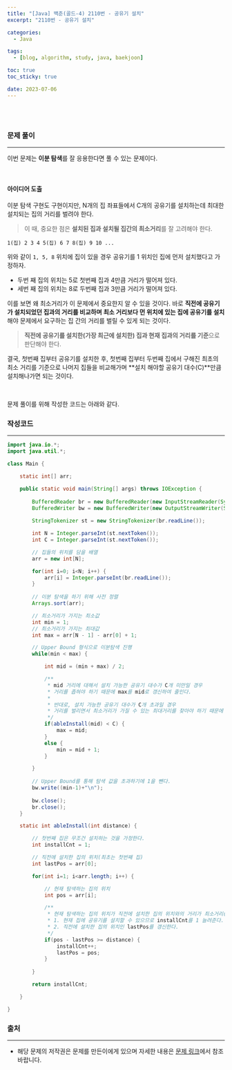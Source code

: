 ```yaml
---
title: "[Java] 백준(골드-4) 2110번 - 공유기 설치"
excerpt: "2110번 - 공유기 설치"

categories:
  - Java

tags:
  - [blog, algorithm, study, java, baekjoon]

toc: true
toc_sticky: true

date: 2023-07-06
---
```


<br><br>

### 문제 풀이

---

이번 문제는 **이분 탐색**를 잘 응용한다면 풀 수 있는 문제이다.

<br>

#### 아이디어 도출

이분 탐색 구현도 구현이지만, N개의 집 좌표들에서 C개의 공유기를 설치하는데 최대한 설치되는 집의 거리를 벌려야 한다.

> 이 때, 중요한 점은 **설치된 집과 설치될 집간의 최소거리**를 잘 고려해야 한다.

```
1(집) 2 3 4 5(집) 6 7 8(집) 9 10 ...
```

위와 같이 `1, 5, 8` 위치에 집이 있을 경우 공유기를 1 위치인 집에 먼저 설치했다고 가정하자. 

- 두번 째 집의 위치는 5로 첫번째 집과 4만큼 거리가 떨어져 있다.
- 세번 째 집의 위치는 8로 두번째 집과 3만큼 거리가 떨어져 있다.

이를 보면 왜 최소거리가 이 문제에서 중요한지 알 수 있을 것이다. 바로 **직전에 공유기가 설치되었던 집과의 거리를 비교하며 최소 거리보다 먼 위치에 있는 집에 공유기를 설치**해야 문제에서 요구하는 집 간의 거리를 벌릴 수 있게 되는 것이다.

> **직전에 공유기를 설치한(가장 최근에 설치한) 집과 현재 집과의 거리를 기준**으로 판단해야 한다.

결국, 첫번째 집부터 공유기를 설치한 후, 첫번째 집부터 두번째 집에서 구해진 최초의 최소 거리를 기준으로 나머지 집들을 비교해가며 **설치 해야할 공유기 대수(C)**만큼 설치해나가면 되는 것이다.

<br>

문제 풀이를 위해 작성한 코드는 아래와 같다.

### 작성코드

---

```java
import java.io.*;
import java.util.*;

class Main {    

    static int[] arr;

    public static void main(String[] args) throws IOException {
        
        BufferedReader br = new BufferedReader(new InputStreamReader(System.in));
        BufferedWriter bw = new BufferedWriter(new OutputStreamWriter(System.out));
        
        StringTokenizer st = new StringTokenizer(br.readLine());

        int N = Integer.parseInt(st.nextToken());
        int C = Integer.parseInt(st.nextToken());

        // 집들의 위치를 담을 배열
        arr = new int[N];

        for(int i=0; i<N; i++) {
            arr[i] = Integer.parseInt(br.readLine());
        }
        
        // 이분 탐색을 하기 위해 사전 정렬
        Arrays.sort(arr);

        // 최소거리가 가지는 최소값
        int min = 1;
        // 최소거리가 가지는 최대값
        int max = arr[N - 1] - arr[0] + 1;

        // Upper Bound 형식으로 이분탐색 진행
        while(min < max) {

            int mid = (min + max) / 2;

            /**
             * mid 거리에 대해서 설치 가능한 공유기 대수가 C개 미만일 경우
             * 거리를 좁혀야 하기 때문에 max를 mid로 갱신하여 줄인다.
             * 
             * 반대로, 설치 가능한 공유기 대수가 C개 초과일 경우
             * 거리를 벌리면서 최소거리가 가질 수 있는 최대거리를 찾아야 하기 때문에 min을 mid+1 값으로 늘린다.
             */
            if(ableInstall(mid) < C) {
                max = mid;
            } 
            else {
                min = mid + 1;
            }

        }
        
        // Upper Bound를 통해 탐색 값을 초과하기에 1을 뺀다.
        bw.write((min-1)+"\n");
        
        bw.close();
        br.close();
    }

    static int ableInstall(int distance) {

        // 첫번째 집은 무조건 설치하는 것을 가정한다.
        int installCnt = 1;

        // 직전에 설치한 집의 위치(최초는 첫번째 집)
        int lastPos = arr[0];

        for(int i=1; i<arr.length; i++) {

            // 현재 탐색하는 집의 위치
            int pos = arr[i];

            /**
             * 현재 탐색하는 집의 위치가 직전에 설치한 집의 위치와의 거리가 최소거리(distance)보다 크거나 같을 경우
             * 1. 현재 집에 공유기를 설치할 수 있으므로 installCnt를 1 늘려준다.
             * 2. 직전에 설치한 집의 위치인 lastPos를 갱신한다.
             */
            if(pos - lastPos >= distance) {
                installCnt++;
                lastPos = pos;
            }
            
        }

        return installCnt;

    }

}
```

### 출처

---

- 해당 문제의 저작권은 문제를 만든이에게 있으며 자세한 내용은 [문제 링크](https://www.acmicpc.net/problem/2110)에서 참조바랍니다.